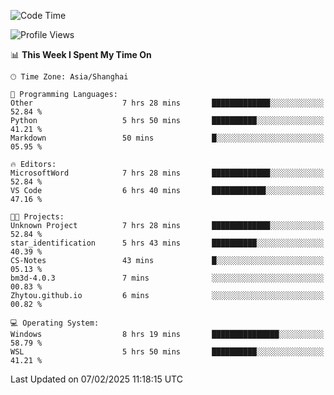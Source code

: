 <!--START_SECTION:waka-->
![Code Time](http://img.shields.io/badge/Code%20Time-2%2C244%20hrs%2013%20mins-blue)

![Profile Views](http://img.shields.io/badge/Profile%20Views-4-blue)

📊 **This Week I Spent My Time On** 

```text
🕑︎ Time Zone: Asia/Shanghai

💬 Programming Languages: 
Other                    7 hrs 28 mins       █████████████░░░░░░░░░░░░   52.84 % 
Python                   5 hrs 50 mins       ██████████░░░░░░░░░░░░░░░   41.21 % 
Markdown                 50 mins             █░░░░░░░░░░░░░░░░░░░░░░░░   05.95 % 

🔥 Editors: 
MicrosoftWord            7 hrs 28 mins       █████████████░░░░░░░░░░░░   52.84 % 
VS Code                  6 hrs 40 mins       ████████████░░░░░░░░░░░░░   47.16 % 

🐱‍💻 Projects: 
Unknown Project          7 hrs 28 mins       █████████████░░░░░░░░░░░░   52.84 % 
star_identification      5 hrs 43 mins       ██████████░░░░░░░░░░░░░░░   40.39 % 
CS-Notes                 43 mins             █░░░░░░░░░░░░░░░░░░░░░░░░   05.13 % 
bm3d-4.0.3               7 mins              ░░░░░░░░░░░░░░░░░░░░░░░░░   00.83 % 
Zhytou.github.io         6 mins              ░░░░░░░░░░░░░░░░░░░░░░░░░   00.82 % 

💻 Operating System: 
Windows                  8 hrs 19 mins       ███████████████░░░░░░░░░░   58.79 % 
WSL                      5 hrs 50 mins       ██████████░░░░░░░░░░░░░░░   41.21 % 
```


 Last Updated on 07/02/2025 11:18:15 UTC
<!--END_SECTION:waka-->